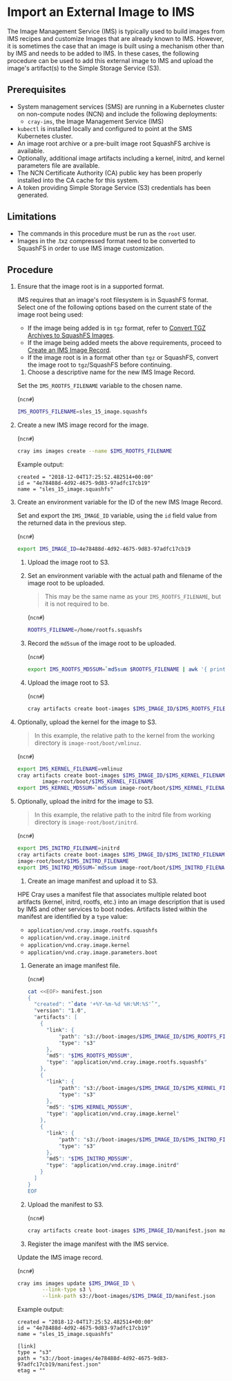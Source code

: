 # Import an External Image to IMS

The Image Management Service \(IMS\) is typically used to build images from IMS recipes and customize Images that are already known to IMS.
However, it is sometimes the case that an image is built using a mechanism other than by IMS and needs to be added to IMS. In these cases,
the following procedure can be used to add this external image to IMS and upload the image's artifact(s) to the Simple Storage Service (S3).

## Prerequisites

* System management services \(SMS\) are running in a Kubernetes cluster on non-compute nodes \(NCN\) and include the following deployments:
    * `cray-ims`, the Image Management Service \(IMS\)
* `kubectl` is installed locally and configured to point at the SMS Kubernetes cluster.
* An image root archive or a pre-built image root SquashFS archive is available.
* Optionally, additional image artifacts including a kernel, initrd, and kernel parameters file are available.
* The NCN Certificate Authority \(CA\) public key has been properly installed into the CA cache for this system.
* A token providing Simple Storage Service \(S3\) credentials has been generated.

## Limitations

* The commands in this procedure must be run as the `root` user.
* Images in the .txz compressed format need to be converted to SquashFS in order to use IMS image customization.

## Procedure

1.  Ensure that the image root is in a supported format.

    IMS requires that an image's root filesystem is in SquashFS format. Select one of the following options based on the current state of the image root being used:

    * If the image being added is in `tgz` format, refer to [Convert TGZ Archives to SquashFS Images](Convert_TGZ_Archives_to_SquashFS_Images.md).
    * If the image being added meets the above requirements, proceed to [Create an IMS Image Record](#create-image-record).
    * If the image root is in a format other than `tgz` or SquashFS, convert the image root to `tgz`/SquashFS before continuing.

    1.  Choose a descriptive name for the new IMS Image Record.

    Set the `IMS_ROOTFS_FILENAME` variable to the chosen name.

    (`ncn#`)
    ```bash
    IMS_ROOTFS_FILENAME=sles_15_image.squashfs
    ```

1.  Create a new IMS image record for the image.

    (`ncn#`)
    ```bash
    cray ims images create --name $IMS_ROOTFS_FILENAME
    ```

    Example output:

    ```
    created = "2018-12-04T17:25:52.482514+00:00"
    id = "4e78488d-4d92-4675-9d83-97adfc17cb19"
    name = "sles_15_image.squashfs"
    ```

1.  Create an environment variable for the ID of the new IMS Image Record.

    Set and export the `IMS_IMAGE_ID` variable, using the `id` field value from the returned data in the previous step.

    (`ncn#`)
    ```bash
    export IMS_IMAGE_ID=4e78488d-4d92-4675-9d83-97adfc17cb19
    ```

    1.  Upload the image root to S3.

    1.  Set an environment variable with the actual path and filename of the image root to be uploaded.

        > This may be the same name as your `IMS_ROOTFS_FILENAME`, but it is not required to be.

        (`ncn#`)
        ```bash
        ROOTFS_FILENAME=/home/rootfs.squashfs
        ```

    1. Record the `md5sum` of the image root to be uploaded.

        (`ncn#`)
        ```bash
        export IMS_ROOTFS_MD5SUM=`md5sum $ROOTFS_FILENAME | awk '{ print $1 }'`
        ```

    1. Upload the image root to S3.

        (`ncn#`)
        ```bash
        cray artifacts create boot-images $IMS_IMAGE_ID/$IMS_ROOTFS_FILENAME $ROOTFS_FILENAME
        ```

1.  Optionally, upload the kernel for the image to S3.

    > In this example, the relative path to the kernel from the working directory is
    > `image-root/boot/vmlinuz`.

    (`ncn#`)
    ```bash
    export IMS_KERNEL_FILENAME=vmlinuz
    cray artifacts create boot-images $IMS_IMAGE_ID/$IMS_KERNEL_FILENAME \
            image-root/boot/$IMS_KERNEL_FILENAME
    export IMS_KERNEL_MD5SUM=`md5sum image-root/boot/$IMS_KERNEL_FILENAME | awk '{ print $1 }'`
    ```

1. Optionally, upload the initrd for the image to S3.

    > In this example, the relative path to the initrd file from working directory is
    > `image-root/boot/initrd`.

    (`ncn#`)
    ```bash
    export IMS_INITRD_FILENAME=initrd
    cray artifacts create boot-images $IMS_IMAGE_ID/$IMS_INITRD_FILENAME \
    image-root/boot/$IMS_INITRD_FILENAME
    export IMS_INITRD_MD5SUM=`md5sum image-root/boot/$IMS_INITRD_FILENAME | awk '{ print $1 }'`
    ```

    1.  Create an image manifest and upload it to S3.

    HPE Cray uses a manifest file that associates multiple related boot artifacts \(kernel, initrd, rootfs, etc.\) into
    an image description that is used by IMS and other services to boot nodes. Artifacts listed within the manifest are
    identified by a `type` value:

    - `application/vnd.cray.image.rootfs.squashfs`
    - `application/vnd.cray.image.initrd`
    - `application/vnd.cray.image.kernel`
    - `application/vnd.cray.image.parameters.boot`

    1. Generate an image manifest file.

        (`ncn#`)
        ```bash
        cat <<EOF> manifest.json
        {
          "created": "`date '+%Y-%m-%d %H:%M:%S'`",
          "version": "1.0",
          "artifacts": [
            {
              "link": {
                  "path": "s3://boot-images/$IMS_IMAGE_ID/$IMS_ROOTFS_FILENAME",
                  "type": "s3"
              },
              "md5": "$IMS_ROOTFS_MD5SUM",
              "type": "application/vnd.cray.image.rootfs.squashfs"
            },
            {
              "link": {
                  "path": "s3://boot-images/$IMS_IMAGE_ID/$IMS_KERNEL_FILENAME",
                  "type": "s3"
              },
              "md5": "$IMS_KERNEL_MD5SUM",
              "type": "application/vnd.cray.image.kernel"
            },
            {
              "link": {
                  "path": "s3://boot-images/$IMS_IMAGE_ID/$IMS_INITRD_FILENAME",
                  "type": "s3"
              },
              "md5": "$IMS_INITRD_MD5SUM",
              "type": "application/vnd.cray.image.initrd"
            }
          ]
        }
        EOF
        ```

    1. Upload the manifest to S3.

        (`ncn#`)
        ```bash
        cray artifacts create boot-images $IMS_IMAGE_ID/manifest.json manifest.json
        ```

    1.  Register the image manifest with the IMS service.

    Update the IMS image record.

    (`ncn#`)
    ```bash
    cray ims images update $IMS_IMAGE_ID \
            --link-type s3 \
            --link-path s3://boot-images/$IMS_IMAGE_ID/manifest.json
    ```

    Example output:

    ```
    created = "2018-12-04T17:25:52.482514+00:00"
    id = "4e78488d-4d92-4675-9d83-97adfc17cb19"
    name = "sles_15_image.squashfs"

    [link]
    type = "s3"
    path = "s3://boot-images/4e78488d-4d92-4675-9d83-97adfc17cb19/manifest.json"
    etag = ""
    ```
